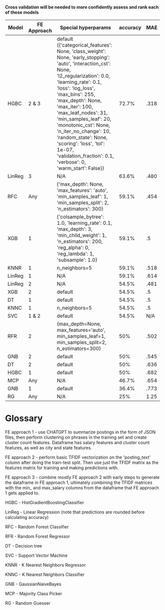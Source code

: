 **Cross validation will be needed to more confidently assess and rank each of these models**

| Model | FE Approach | Special hyperparams | accuracy | MAE |
|-------|------------|---------------------|----------|----------|
|  HGBC |   2 & 3   |   default ({'categorical_features': None, 'class_weight': None, 'early_stopping': 'auto', 'interaction_cst': None, 'l2_regularization': 0.0, 'learning_rate': 0.1, 'loss': 'log_loss', 'max_bins': 255, 'max_depth': None, 'max_iter': 100, 'max_leaf_nodes': 31, 'min_samples_leaf': 20, 'monotonic_cst': None, 'n_iter_no_change': 10, 'random_state': None, 'scoring': 'loss', 'tol': 1e-07, 'validation_fraction': 0.1, 'verbose': 0, 'warm_start': False})|   72.7%  |   .318 |
| LinReg |   3    |   N/A |  63.6%  |   .480 |
|    RFC   |   Any    |   {'max_depth': None, 'max_features': 'auto', 'min_samples_leaf': 1, 'min_samples_split': 2, 'n_estimators': 300}  |   59.1%  |   .454  |
|   XGB    |   1     |   {'colsample_bytree': 1.0, 'learning_rate': 0.1, 'max_depth': 3, 'min_child_weight': 1, 'n_estimators': 200, 'reg_alpha': 0, 'reg_lambda': 1, 'subsample': 1.0} |   59.1%  |   .5  |
|    KNNR   |   1     |   n_neighbors=5  |   59.1%  |   .518  |
|    LinReg   |   1     |   N/A  |   59.1%  |   .614  |
|    LinReg   |   2     |   N/A |   54.5%  |   .481  |
|    XGB   |   2     |   default |   54.5%  |   .5  |
|    DT   |   1     |   default |   54.5%  |   .5  |
|    KNNC   |   1     |   n_neighbors=5 |   54.5%  |   .5  |
|    SVC   |   1 & 2    |   default |   54.5%  |   N/A  |
|    RFR   |    2     |  (max_depth=None, max_features='auto', min_samples_leaf=1, min_samples_split=2, n_estimators=300)   |   50%  |   .502  |
| GNB |  2  |   default   |   50%   |    .545   |
|    DT   |    2     |  default   |   50%  |   .636  |
|    HGBC   |    1     |  default   |   50%  |   .682  |
|  MCP  |   Any  |   N/A  |   46.7%  |   .654   |
| GNB |  1  |   default   |   36.4%   |    .773   |
|  RG   |   Any  |   N/A  |   25%    |   1.25   |

# Glossary

FE approach 1 - use CHATGPT to summarize postings in the form of JSON files, then perform clustering on phrases in the training set and create cluster count features. Dataframe has salary features and cluster count features, as well as city and state features.

FE approach 2 - perform basic TFIDF vectorization on the 'posting_text' column after doing the train-test split. Then use just the TFIDF matrix as the features matrix for training and making predictions with. 

FE approach 3 - combine mostly FE approach 2 with early steps to generate the dataframe in FE approach 1, ultimately combining the TFIDF matrices with the min_ and max_salary columns from the dataframe that FE approach 1 gets applied to.  

HGBC - HistGradientBoostingClassifier

LinReg - Linear Regression (note that predictions are rounded before calculating accuracy)

RFC - Random Forest Classifier

RFR - Random Forest Regressor

DT - Decision tree

SVC - Support Vector Machine

KNNR - K Nearest Neighbors Regressor

KNNC - K Nearest Neighbors Classifier

GNB - GaussianNaiveBayes

MCP - Majority Class Picker

RG - Random Guesser
